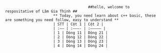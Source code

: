                                           ##hello, welcome to respositative of Lâm Gia Thịnh ##
                          ** Today, you need learn about c++ basic, these are something you need follow, easy to understand **
                          | STT | Cột 1 | Cột 2 |
                          | :—– | :———- | :————– |
                          | 1 | Dòng 11 | Dòng 21 |
                          | 2 | Dòng 12 | Dòng 22 |
                          | 3 | Dòng 13 | Dòng 23 |
                          | 4 | Dòng 14 | Dòng 24 |
